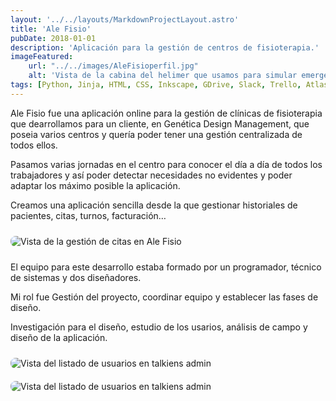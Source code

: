 ```yaml
---
layout: '../../layouts/MarkdownProjectLayout.astro'
title: 'Ale Fisio'
pubDate: 2018-01-01
description: 'Aplicación para la gestión de centros de fisioterapia.'
imageFeatured:
    url: "../../images/AleFisioperfil.jpg"
    alt: 'Vista de la cabina del helimer que usamos para simular emergencias.'
tags: [Python, Jinja, HTML, CSS, Inkscape, GDrive, Slack, Trello, Atlasian Bitbucket]
---
```

Ale Fisio fue una aplicación online para la gestión de clínicas de fisioterapia que dearrollamos para un cliente, en Genética Design Management, que poseia varios centros y quería poder tener una gestión centralizada de todos ellos.

Pasamos varias jornadas en el centro para conocer el día a día de todos los trabajadores y así poder detectar necesidades no evidentes y poder adaptar los máximo posible la aplicación.

Creamos una aplicación sencilla desde la que gestionar historiales de pacientes, citas, turnos, facturación…

<img src="/images/AleFisiocita.jpg" alt="Vista de la gestión de citas en Ale Fisio" class="imgmd">

El equipo para este desarrollo estaba formado por un programador, técnico de sistemas y dos diseñadores.

Mi rol fue Gestión del proyecto, coordinar equipo y establecer las fases de diseño.

Investigación para el diseño, estudio de los usarios, análisis de campo y diseño de la aplicación.

<img src="/images/AleFisioturnos.jpg" alt="Vista del listado de usuarios en talkiens admin" class="imgmd">

<img src="/images/AleFisiofacturas.jpg" alt="Vista del listado de usuarios en talkiens admin" class="imgmd">


<style>
    .imgmd{
        border-radius: 0.5rem;
        margin-top: 2%;
        margin-bottom: 2%;
    }
</style>
